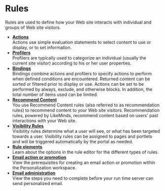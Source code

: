 # Rules

Rules are used to define how your Web site interacts with individual and groups of Web site visitors.

-   **[Actions](../rules/actions/index.md)**  
Actions use simple evaluation statements to select content to use or display, or to set information.
-   **[Profilers](../rules/profilers/index.md)**  
Profilers are typically used to categorize an individual (usually the current site visitor) according to his or her user properties.
-   **[Bindings](../rules/bindings/index.md)**  
Bindings combine actions and profilers to specify actions to perform when defined conditions are encountered. Returned content can be sorted or filtered prior to display or use. Actions can be set to be performed by always, exclude, and otherwise blocks. In addition, the total number of items used can be limited.
-   **[Recommend Content](../rules/pzn_recommend_content.md)**  
You use Recommend Content rules (also referred to as recommendation rules) to recommend content to your Web site visitors. Recommendation rules, powered by LikeMinds, recommend content based on users' past interactions with your Web site.
-   **[Visibility Rules](../rules/visibility/index.md)**  
Visibility rules determine what a user will see, or what has been targeted towards a user. Visibility rules can be assigned to pages and portlets and will be triggered automatically by the portal as needed.
-   **[Rule elements](../rules/rule_elements/index.md)**  
Learn about the options in the rule editor for the different types of rules.
-   **[Email action or promotion](pzn_email.md)**  
View the prerequisites for creating an email action or promotion within the Personalization workspace.
-   **[Email administration](pzn_email_admin.md)**  
View the steps you need to complete before your run time server can send personalized email.




